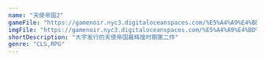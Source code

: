 ```yaml
---
name: "天使帝国2"
gameFile: "https://gamenoir.nyc3.digitaloceanspaces.com/%E5%A4%A9%E4%BD%BF%E5%B8%9D%E5%9B%BD2/angel2.zip"
imgFile: "https://gamenoir.nyc3.digitaloceanspaces.com/%E5%A4%A9%E4%BD%BF%E5%B8%9D%E5%9B%BD2/original.webp"
shortDescription: "大宇发行的天使帝国最辉煌时期第二作"
genre: "CLS,RPG"
---
```

